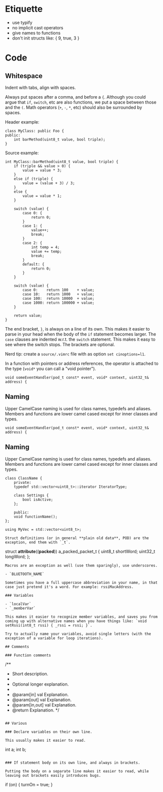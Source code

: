 # Etiquette

- use typify
- no implicit cast operators
- give names to functions
- don't init structs like: { 9, true, 3 }

# Code

## Whitespace

Indent with tabs, align with spaces.

Always put spaces after a comma, and before a `{`.
Although you could argue that `if`, `switch`, etc are also functions, we put a space between those and the `(`.
Math operators (`+`, `-`, `*`, etc) should also be surrounded by spaces.

Header example:
```
class MyClass: public Foo {
public:
	int barMethod(uint8_t value, bool triple);
}
```

Source example:
```
int MyClass::barMethod(uint8_t value, bool triple) {
	if (triple && value > 0) {
		value = value * 3;
	}
	else if (triple) {
		value = (value + 3) / 3;
	}
	else {
		value = value * 1;
	}

	switch (value) {
		case 0: {
			return 0;
		}
		case 1: {
			value++;
			break;
		}
		case 2: {
			int temp = 4;
			value += temp;
			break;
		}
		default: {
			return 0;
		}
	}

	switch (value) {
		case 0:    return 100    + value;
		case 10:   return 1000   + value;
		case 100:  return 10000  + value;
		case 1000: return 100000 + value;
	}

	return value;
}
```

The end bracket, `}`, is always on a line of its own. This makes it easier to parse in your head when the body of the `if` statement becomes larger.
The `case` clauses are indented w.r.t. the `switch` statement. This makes it easy to see where the switch stops. 
The brackets are optional.

Nerd tip: create a `source/.vimrc` file with as option `set cinoptions=l1`.

In a function with pointers or address references, the operator is attached to the type (`void*` you can call a "void pointer").

```
void someEventHandler(pod_t const* event, void* context, uint32_t& address) {
```

## Naming

Upper CamelCase naming is used for class names, typedefs and aliases. Members and functions are lower camel cased except for inner classes and types. 

```
void someEventHandler(pod_t const* event, void* context, uint32_t& address) {
```

## Naming

Upper CamelCase naming is used for class names, typedefs and aliases. Members and functions are lower camel cased except for inner classes and types. 

```
class ClassName {
    private:
    typedef std::vector<uint8_t>::iterator IteratorType;
    
    class Settings {
        bool isActive;
    };
    
    public:
    void functionName();
};

using MyVec = std::vector<uint8_t>;

Struct definitions (or in general **plain old data**, POD) are the exception, end them with `_t`.

```
struct __attribute__((__packed__)) a_packed_packet_t {
    uint8_t shortWord;
    uint32_t longWord;
};
```
Macros are an exception as well (use them sparingly), use underscores.

- `BLUETOOTH_NAME`

Sometimes you have a full uppercase abbreviation in your name, in that case just pretend it's a word. For example: rssiMacAddress.

### Variables

- `localVar`
- `_memberVar`

This makes it easier to recognize member variables, and saves you from coming up with alternative names when you have things like: `void setRssi(int8_t rssi) { _rssi = rssi; }`.

Try to actually name your variables, avoid single letters (with the exception of a variable for loop iterations).

## Comments

### Function comments
```
/**
 * Short description.
 *
 * Optional longer explanation.
 *
 * @param[in]     val    Explanation.
 * @param[out]    val    Explanation.
 * @param[in,out] val    Explanation.
 * @return        Explanation.
 */
```

## Various

### Declare variables on their own line.

This usually makes it easier to read.

```
int a;
int b;
```

### If statement body on its own line, and always in brackets.

Putting the body on a separate line makes it easier to read, while leaving out brackets easily introduces bugs.

```
if (on) {
    turnOn = true;
}
```




